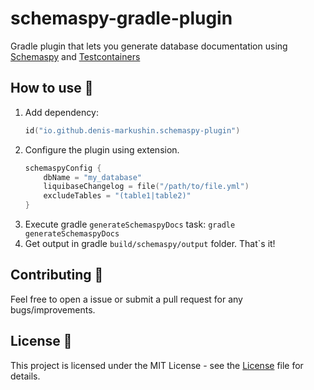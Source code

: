 # schemaspy-gradle-plugin

Gradle plugin that lets you generate database documentation using [Schemaspy](https://schemaspy.org)
and [Testcontainers](https://testcontainers.com)

## How to use 👣

1. Add dependency:
   ```kotlin
   id("io.github.denis-markushin.schemaspy-plugin")
   ```
2. Configure the plugin using extension.
   ```kotlin
   schemaspyConfig {
       dbName = "my_database"
       liquibaseChangelog = file("/path/to/file.yml")
       excludeTables = "(table1|table2)"
   }
   ```
3. Execute gradle `generateSchemaspyDocs` task:
   `gradle generateSchemaspyDocs`
4. Get output in gradle `build/schemaspy/output` folder. That`s it!

## Contributing 🤝

Feel free to open a issue or submit a pull request for any bugs/improvements.

## License 📄

This project is licensed under the MIT License - see
the [License](https://github.com/denis-markushin/schemaspy-gradle-plugin/blob/main/LICENSE) file for details.
